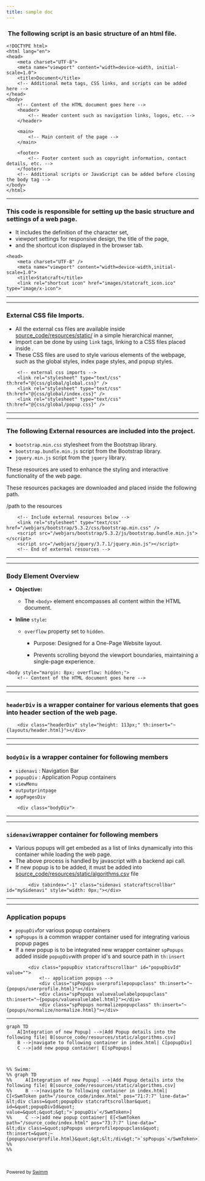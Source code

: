 ```yaml
---
title: sample doc
---
```

### &nbsp;The following script is an basic structure of an html file.

```
<!DOCTYPE html>
<html lang="en">
<head>
    <meta charset="UTF-8">
    <meta name="viewport" content="width=device-width, initial-scale=1.0">
    <title>Document</title>
    <!-- Additional meta tags, CSS links, and scripts can be added here -->
</head>
<body>
    <!-- Content of the HTML document goes here -->
    <header>
        <!-- Header content such as navigation links, logos, etc. -->
    </header>

    <main>
        <!-- Main content of the page -->
    </main>

    <footer>
        <!-- Footer content such as copyright information, contact details, etc. -->
    </footer>
    <!-- Additional scripts or JavaScript can be added before closing the body tag -->
</body>
</html>
```

<SwmSnippet path="source_code/index.html" line="4">

---

### This code is responsible for setting up the basic structure and settings of a web page.&nbsp;

- It includes the definition of the character set,&nbsp;
- viewport settings for responsive design, the title of the page,&nbsp;
- and the shortcut icon displayed in the browser tab.

```
<head>
	<meta charset="UTF-8" />
	<meta name="viewport" content="width=device-width,initial-scale=1.0">
	<title>Statcraft</title>
	<link rel="shortcut icon" href="images/statcraft_icon.ico" type="image/x-icon">
```

---

</SwmSnippet>

<SwmSnippet path="source_code/index.html" line="10">

---

### External CSS file Imports.

- All the external css files are available inside <SwmPath>[source_code/resources/static/](/source_code/resources/static/)</SwmPath> in a simple hierarchical manner,
- Import can be done by using <SwmToken path="/source_code/index.html" pos="11:2:2" line-data="	&lt;link rel=&quot;stylesheet&quot; type=&quot;text/css&quot; th:href=&quot;@{css/global/global.css}&quot; /&gt;">`link`</SwmToken> tags, linking to a CSS files placed inside .
- These CSS files are used to style various elements of the webpage, such as the global styles, index page styles, and popup styles.

```
	<!-- external css imports -->
	<link rel="stylesheet" type="text/css" th:href="@{css/global/global.css}" />
	<link rel="stylesheet" type="text/css" th:href="@{css/global/index.css}" />
	<link rel="stylesheet" type="text/css" th:href="@{css/global/popup.css}" />
```

---

</SwmSnippet>

<SwmSnippet path="source_code/index.html" line="50">

---

### The following External resources are included into the project.

- <SwmToken path="/source_code/index.html" pos="51:34:38" line-data="	&lt;link rel=&quot;stylesheet&quot; type=&quot;text/css&quot; href=&quot;/webjars/bootstrap/5.3.2/css/bootstrap.min.css&quot; /&gt;">`bootstrap.min.css`</SwmToken> stylesheet from the Bootstrap library.
- <SwmToken path="/source_code/index.html" pos="52:20:26" line-data="	&lt;script src=&quot;/webjars/bootstrap/5.3.2/js/bootstrap.bundle.min.js&quot;&gt;&lt;/script&gt;">`bootstrap.bundle.min.js`</SwmToken> script from the Bootstrap library.
- <SwmToken path="/source_code/index.html" pos="53:18:22" line-data="	&lt;script src=&quot;/webjars/jquery/3.7.1/jquery.min.js&quot;&gt;&lt;/script&gt;">`jquery.min.js`</SwmToken> script from the <SwmToken path="/source_code/index.html" pos="53:10:10" line-data="	&lt;script src=&quot;/webjars/jquery/3.7.1/jquery.min.js&quot;&gt;&lt;/script&gt;">`jquery`</SwmToken> library.

These resources are used to enhance the styling and interactive functionality of the web page.

These resources packages are downloaded and placed inside the following path.

/path to the resources

```
	<!-- Include external resources below -->
	<link rel="stylesheet" type="text/css" href="/webjars/bootstrap/5.3.2/css/bootstrap.min.css" />
	<script src="/webjars/bootstrap/5.3.2/js/bootstrap.bundle.min.js"></script>
	<script src="/webjars/jquery/3.7.1/jquery.min.js"></script>
	<!-- End of external resources -->
```

---

</SwmSnippet>

<SwmSnippet path="/source_code/index.html" line="59">

---

### **Body Element Overview**

- **Objective:**

  - The `<body>` element encompasses all content within the HTML document.

- **Inline** <SwmToken path="/source_code/index.html" pos="59:3:3" line-data="&lt;body style=&quot;margin: 8px; overflow: hidden;&quot;&gt;">`style`</SwmToken>**:**

  - <SwmToken path="/source_code/index.html" pos="59:12:12" line-data="&lt;body style=&quot;margin: 8px; overflow: hidden;&quot;&gt;">`overflow`</SwmToken> property set to <SwmToken path="/source_code/index.html" pos="59:15:15" line-data="&lt;body style=&quot;margin: 8px; overflow: hidden;&quot;&gt;">`hidden`</SwmToken>.

    - Purpose: Designed for a One-Page Website layout.

    - Prevents scrolling beyond the viewport boundaries, maintaining a single-page experience.

```
<body style="margin: 8px; overflow: hidden;">
	<!-- Content of the HTML document goes here -->
```

---

</SwmSnippet>

<SwmSnippet path="/source_code/index.html" line="67">

---

### <SwmToken path="/source_code/index.html" pos="67:7:7" line-data="	&lt;div class=&quot;headerDiv&quot; style=&quot;height: 113px;&quot; th:insert=&quot;~{layouts/header.html}&quot;&gt;&lt;/div&gt;">`headerDiv`</SwmToken> is a wrapper container for various elements that goes into header section of the web page.

```
	<div class="headerDiv" style="height: 113px;" th:insert="~{layouts/header.html}"></div>
```

---

</SwmSnippet>

<SwmSnippet path="/source_code/index.html" line="68">

---

### <SwmToken path="/source_code/index.html" pos="68:7:7" line-data="	&lt;div class=&quot;bodyDiv&quot;&gt;">`bodyDiv`</SwmToken> is a wrapper container for following members

- <SwmToken path="/source_code/index.html" pos="70:14:14" line-data="		&lt;div tabindex=&quot;-1&quot; class=&quot;sidenavi statcraftscrollbar&quot; id=&quot;mySidenavi&quot; style=&quot;width: 0px;&quot;&gt;&lt;/div&gt;">`sidenavi`</SwmToken> : Navigation Bar
- <SwmToken path="/source_code/index.html" pos="71:7:7" line-data="		&lt;div class=&quot;popupDiv statcraftscrollbar&quot; id=&quot;popupDivId&quot; value=&quot;&quot;&gt;">`popupDiv`</SwmToken> : Application Popup containers
- <SwmToken path="/source_code/index.html" pos="26:29:29" line-data="	&lt;link rel=&quot;stylesheet&quot; type=&quot;text/css&quot; th:href=&quot;@{css/layouts/viewMenu.css}&quot; /&gt;">`viewMenu`</SwmToken>&nbsp;
- <SwmToken path="/source_code/index.html" pos="303:7:7" line-data="		&lt;div id=&quot;outputprintpage&quot; th:insert=&quot;~{layouts/outputprintdivs.html}&quot;&gt;&lt;/div&gt;">`outputprintpage`</SwmToken>
- <SwmToken path="/source_code/index.html" pos="305:7:7" line-data="		&lt;div class=&quot;appPagesDiv&quot; style=&quot;height: 100%; width: 100%;&quot;&gt;">`appPagesDiv`</SwmToken>

```
	<div class="bodyDiv">
```

---

</SwmSnippet>

<SwmSnippet path="/source_code/index.html" line="70">

---

### <SwmToken path="/source_code/index.html" pos="70:14:14" line-data="		&lt;div tabindex=&quot;-1&quot; class=&quot;sidenavi statcraftscrollbar&quot; id=&quot;mySidenavi&quot; style=&quot;width: 0px;&quot;&gt;&lt;/div&gt;">`sidenavi`</SwmToken>wrapper container for following members

- Various popups will get embeded as a list of links dynamically into this container while loading the web page.
- The above process is handled by javascript with a backend api call.
- If new popup is to be added, it must be added into <SwmPath>[source_code/resources/static/algorithms.csv](/source_code/resources/static/algorithms.csv)</SwmPath> file&nbsp;

```
		<div tabindex="-1" class="sidenavi statcraftscrollbar" id="mySidenavi" style="width: 0px;"></div>
```

---

</SwmSnippet>

<SwmSnippet path="/source_code/index.html" line="71">

---

### Application popups

- <SwmToken path="/source_code/index.html" pos="71:7:7" line-data="		&lt;div class=&quot;popupDiv statcraftscrollbar&quot; id=&quot;popupDivId&quot; value=&quot;&quot;&gt;">`popupDiv`</SwmToken>for various popup containers
- <SwmToken path="/source_code/index.html" pos="73:7:7" line-data="			&lt;div class=&quot;spPopups userprofilepopupclass&quot; th:insert=&quot;~{popups/userprofile.html}&quot;&gt;&lt;/div&gt;">`spPopups`</SwmToken> is a common wrapper container used for integrating various popup pages
- If a new popup is to be integrated new wrapper container <SwmToken path="/source_code/index.html" pos="73:7:7" line-data="			&lt;div class=&quot;spPopups userprofilepopupclass&quot; th:insert=&quot;~{popups/userprofile.html}&quot;&gt;&lt;/div&gt;">`spPopups`</SwmToken> added inside <SwmToken path="/source_code/index.html" pos="71:7:7" line-data="		&lt;div class=&quot;popupDiv statcraftscrollbar&quot; id=&quot;popupDivId&quot; value=&quot;&quot;&gt;">`popupDiv`</SwmToken>with proper id's and source path in <SwmToken path="/source_code/index.html" pos="73:12:14" line-data="			&lt;div class=&quot;spPopups userprofilepopupclass&quot; th:insert=&quot;~{popups/userprofile.html}&quot;&gt;&lt;/div&gt;">`th:insert`</SwmToken>&nbsp;

```
		<div class="popupDiv statcraftscrollbar" id="popupDivId" value="">
			<!-- application popups -->
			<div class="spPopups userprofilepopupclass" th:insert="~{popups/userprofile.html}"></div>
			<div class="spPopups valuevaluelabelpopupclass" th:insert="~{popups/valuevaluelabel.html}"></div>
			<div class="spPopups normalizepopupclass" th:insert="~{popups/normalize/normalize.html}"></div>
```

---

</SwmSnippet>

```mermaid
graph TD
    A[Integration of new Popup] -->|Add Popup details into the following file| B[source_code/resources/static/algorithms.csv]
    B -->|navigate to following container in index.html| C[popupDiv]
    C -->|add new popup container| E[spPopups]
    


%% Swimm:
%% graph TD
%%     A[Integration of new Popup] -->|Add Popup details into the following file| B[source_code/resources/static/algorithms.csv]
%%     B -->|navigate to following container in index.html| C[<SwmToken path="/source_code/index.html" pos="71:7:7" line-data="		&lt;div class=&quot;popupDiv statcraftscrollbar&quot; id=&quot;popupDivId&quot; value=&quot;&quot;&gt;">`popupDiv`</SwmToken>]
%%     C -->|add new popup container| E[<SwmToken path="/source_code/index.html" pos="73:7:7" line-data="			&lt;div class=&quot;spPopups userprofilepopupclass&quot; th:insert=&quot;~{popups/userprofile.html}&quot;&gt;&lt;/div&gt;">`spPopups`</SwmToken>]
%%     
%% 
```

&nbsp;

<SwmMeta version="3.0.0" repo-id="Z2l0aHViJTNBJTNBZG9jdW1lbnRhdGlvbiUzQSUzQXZpbmF5YWtiYW5hdmk=" repo-name="documentation"><sup>Powered by [Swimm](https://app.swimm.io/)</sup></SwmMeta>
